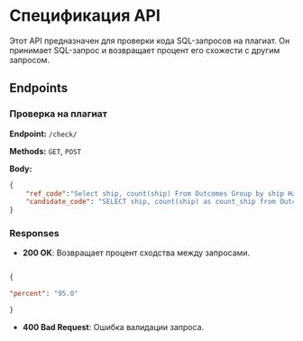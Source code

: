 # Спецификация API

Этот API предназначен для проверки кода SQL-запросов на плагиат. Он принимает SQL-запрос и возвращает процент его схожести с другим запросом.  

## Endpoints  

### Проверка на плагиат  

**Endpoint:**  `/check/`  

**Methods:**  `GET`, `POST`

**Body:**
```json
{
	"ref_code":"Select ship, count(ship) From Outcomes Group by ship Having count(ship) > 1",
  	"candidate_code": "SELECT ship, count(ship) as count_ship from Outcomes Group by ship Having count(ship) >1"
}
```

### Responses

-  **200 OK**: Возвращает процент сходства между запросами.

```json

{

"percent": "95.0"

}
```
-  **400 Bad Request**: Ошибка валидации запроса.